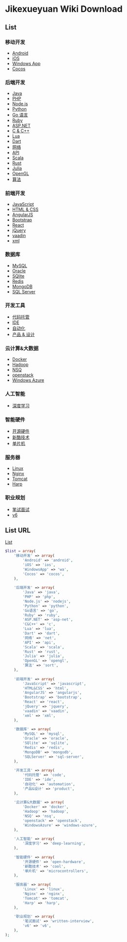 # Jikexueyuan Wiki Download

## List

### 移动开发

- [Android](http://wiki.jikexueyuan.com/list/android/)
- [iOS](http://wiki.jikexueyuan.com/list/ios/)
- [Windows App](http://wiki.jikexueyuan.com/list/wa/)
- [Cocos](http://wiki.jikexueyuan.com/list/cocos/)

### 后端开发

- [Java](http://wiki.jikexueyuan.com/list/java/)
- [PHP](http://wiki.jikexueyuan.com/list/php/)
- [Node.js](http://wiki.jikexueyuan.com/list/nodejs/)
- [Python](http://wiki.jikexueyuan.com/list/python/)
- [Go 语言](http://wiki.jikexueyuan.com/list/go/)
- [Ruby](http://wiki.jikexueyuan.com/list/ruby/)
- [ASP.NET](http://wiki.jikexueyuan.com/list/asp-net/)
- [C & C++](http://wiki.jikexueyuan.com/list/c/)
- [Lua](http://wiki.jikexueyuan.com/list/lua/)
- [Dart](http://wiki.jikexueyuan.com/list/dart/)
- [网络](http://wiki.jikexueyuan.com/list/net/)
- [API](http://wiki.jikexueyuan.com/list/api/)
- [Scala](http://wiki.jikexueyuan.com/list/scala/)
- [Rust](http://wiki.jikexueyuan.com/list/rust/)
- [Julia](http://wiki.jikexueyuan.com/list/julia/)
- [OpenGL](http://wiki.jikexueyuan.com/list/opengl/)
- [算法](http://wiki.jikexueyuan.com/list/sort/)

### 前端开发

- [JavaScript](http://wiki.jikexueyuan.com/list/javascript/)
- [HTML & CSS](http://wiki.jikexueyuan.com/list/html/)
- [AngularJS](http://wiki.jikexueyuan.com/list/angularjs/)
- [Bootstrap](http://wiki.jikexueyuan.com/list/bootstrap/)
- [React](http://wiki.jikexueyuan.com/list/react/)
- [jQuery](http://wiki.jikexueyuan.com/list/jquery/)
- [vaadin](http://wiki.jikexueyuan.com/list/vaadin/)
- [xml](http://wiki.jikexueyuan.com/list/xml/)

### 数据库

- [MySQL](http://wiki.jikexueyuan.com/list/mysql/)
- [Oracle](http://wiki.jikexueyuan.com/list/oracle/)
- [SQlite](http://wiki.jikexueyuan.com/list/sqlite/)
- [Redis](http://wiki.jikexueyuan.com/list/redis/)
- [MongoDB](http://wiki.jikexueyuan.com/list/mongodb/)
- [SQL Server](http://wiki.jikexueyuan.com/list/sql-server/)

### 开发工具

- [代码托管](http://wiki.jikexueyuan.com/list/code/)
- [IDE](http://wiki.jikexueyuan.com/list/ide/)
- [自动化](http://wiki.jikexueyuan.com/list/automation/)
- [产品 & 设计](http://wiki.jikexueyuan.com/list/product/)

### 云计算&大数据

- [Docker](http://wiki.jikexueyuan.com/list/docker/)
- [Hadoop](http://wiki.jikexueyuan.com/list/hadoop/)
- [NSQ](http://wiki.jikexueyuan.com/list/nsq/)
- [openstack](http://wiki.jikexueyuan.com/list/openstack/)
- [Windows Azure](http://wiki.jikexueyuan.com/list/windows-azure/)

### 人工智能

- [深度学习](http://wiki.jikexueyuan.com/list/deep-learning/)

### 智能硬件

- [开源硬件](http://wiki.jikexueyuan.com/list/open-hardware/)
- [新酷技术](http://wiki.jikexueyuan.com/list/cool/)
- [单片机](http://wiki.jikexueyuan.com/list/microcontrollers/)

### 服务器

- [Linux](http://wiki.jikexueyuan.com/list/linux/)
- [Nginx](http://wiki.jikexueyuan.com/list/nginx/)
- [Tomcat](http://wiki.jikexueyuan.com/list/tomcat/)
- [Harp](http://wiki.jikexueyuan.com/list/harp/)

### 职业规划

- [笔试面试](http://wiki.jikexueyuan.com/list/written-interview/)
- [v6](http://wiki.jikexueyuan.com/list/v6/)

## List URL

[List](http://wiki.jikexueyuan.com/list/)

```php
$list = array(
    '移动开发' => array(
        'Android' => 'android',
        'iOS' => 'ios',
        'WindowsApp' => 'wa',
        'Cocos' => 'cocos',
    ),
    
    '后端开发' => array(
        'Java' => 'java',
        'PHP' => 'php',
        'Node.js' => 'nodejs',
        'Python' => 'python',
        'Go语言' => 'go',
        'Ruby' => 'ruby',
        'ASP.NET' => 'asp-net',
        'C&C++' => 'c',
        'Lua' => 'lua',
        'Dart' => 'dart',
        '网络' => 'net',
        'API' => 'api',
        'Scala' => 'scala',
        'Rust' => 'rust',
        'Julia' => 'julia',
        'OpenGL' => 'opengl',
        '算法' => 'sort',
    ),
    
    '前端开发' => array(
        'JavaScript' => 'javascript',
        'HTML&CSS' => 'html',
        'AngularJS' => 'angularjs',
        'Bootstrap' => 'bootstrap',
        'React' => 'react',
        'jQuery' => 'jquery',
        'vaadin' => 'vaadin',
        'xml' => 'xml',
    ),
    
    '数据库' => array(
        'MySQL' => 'mysql',
        'Oracle' => 'oracle',
        'SQlite' => 'sqlite',
        'Redis' => 'redis',
        'MongoDB' => 'mongodb',
        'SQLServer' => 'sql-server',
    ),
    
    '开发工具' => array(
        '代码托管' => 'code',
        'IDE' => 'ide',
        '自动化' => 'automation',
        '产品&设计' => 'product',
    ),
    
    '云计算&大数据' => array(
        'Docker' => 'docker',
        'Hadoop' => 'hadoop',
        'NSQ' => 'nsq',
        'openstack' => 'openstack',
        'WindowsAzure' => 'windows-azure',
    ),
    
    '人工智能' => array(
        '深度学习' => 'deep-learning',
    ),
    
    '智能硬件' => array(
        '开源硬件' => 'open-hardware',
        '新酷技术' => 'cool',
        '单片机' => 'microcontrollers',
    ),
    
    '服务器' => array(
        'Linux' => 'linux',
        'Nginx' => 'nginx',
        'Tomcat' => 'tomcat',
        'Harp' => 'harp',
    ),
    
    '职业规划' => array(
        '笔试面试' => 'written-interview',
        'v6' => 'v6',
    ),
);
```


